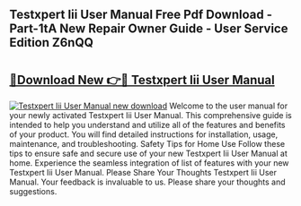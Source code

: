 ## Testxpert Iii User Manual Free Pdf Download - Part-1tA New Repair Owner Guide - User Service Edition Z6nQQ

# <h2><a href="http://cf22580.oget.top/?id=Testxpert+Iii+User+Manual">🔗Download New 👉🔴 Testxpert Iii User Manual</a></h2>

[![Testxpert Iii User Manual new download](https://i.imgur.com/5g1atiW.png)](http://cf22580.oget.top/?id=Testxpert+Iii+User+Manual)
Welcome to the user manual for your newly activated Testxpert Iii User Manual. This comprehensive guide is intended to help you understand and utilize all of the features and benefits of your product. You will find detailed instructions for installation, usage, maintenance, and troubleshooting. Safety Tips for Home Use Follow these tips to ensure safe and secure use of your new Testxpert Iii User Manual at home. Experience the seamless integration of list of features with your new Testxpert Iii User Manual. Please Share Your Thoughts Testxpert Iii User Manual. Your feedback is invaluable to us. Please share your thoughts and suggestions.

